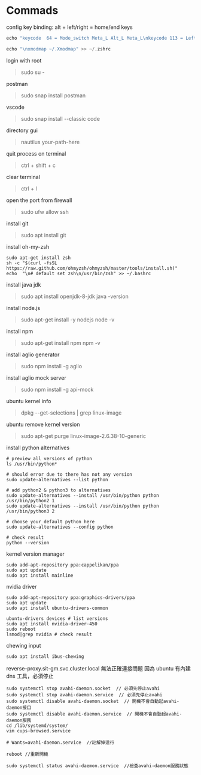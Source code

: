 # Commads

config key binding: alt + left/right = home/end keys

```s
echo "keycode  64 = Mode_switch Meta_L Alt_L Meta_L\nkeycode 113 = Left NoSymbol Home\nkeycode 114 = Right NoSymbol End" >> ~/.Xmodmap

echo "\nxmodmap ~/.Xmodmap" >> ~/.zshrc
```

login with root
>sudo su -

postman
>sudo snap install postman

vscode
>sudo snap install --classic code

directory gui
>nautilus your-path-here

quit process on terminal
>ctrl + shift + c

clear terminal
>ctrl + l

open the port from firewall
>sudo ufw allow ssh

install git
>sudo apt install git

install oh-my-zsh
```
sudo apt-get install zsh
sh -c "$(curl -fsSL https://raw.github.com/ohmyzsh/ohmyzsh/master/tools/install.sh)"
echo  "\n# default set zsh\n/usr/bin/zsh" >> ~/.bashrc
```

install java jdk
>sudo apt install openjdk-8-jdk
>java -version

install node.js
>sudo apt-get install -y nodejs
>node -v

install npm
>sudo apt-get install npm
>npm -v

install aglio generator
>sudo npm install -g aglio

install aglio mock server
>sudo npm install -g api-mock

ubuntu kernel info
>dpkg --get-selections | grep linux-image

ubuntu remove kernel version
>sudo apt-get purge linux-image-2.6.38-10-generic

install python alternatives

```shell
# preview all versions of python
ls /usr/bin/python*

# should error due to there has not any version
sudo update-alternatives --list python

# add python2 & python3 to alternatives
sudo update-alternatives --install /usr/bin/python python /usr/bin/python2 1
sudo update-alternatives --install /usr/bin/python python /usr/bin/python3 2

# choose your default python here
sudo update-alternatives --config python

# check result
python --version
```

kernel version manager

```
sudo add-apt-repository ppa:cappelikan/ppa
sudo apt update
sudo apt install mainline
```

nvidia driver

```shell
sudo add-apt-repository ppa:graphics-drivers/ppa
sudo apt update
sudo apt install ubuntu-drivers-common

ubuntu-drivers devices # list versions
sudo apt install nvidia-driver-450
sudo reboot
lsmod|grep nvidia # check result
```

chewing input
```
sudo apt install ibus-chewing
```

reverse-proxy.sit-gm.svc.cluster.local 無法正確連接問題
因為 ubuntu 有內建 dns 工具，必須停止
```
sudo systemctl stop avahi-daemon.socket  // 必須先停止avahi
sudo systemctl stop avahi-daemon.service  // 必須先停止avahi
sudo systemctl disable avahi-daemon.socket  // 開機不會自動起avahi-daemon接口
sudo systemctl disable avahi-daemon.service  // 開機不會自動起avahi-daemon服務
cd /lib/systemd/system/
vim cups-browsed.service

# Wants=avahi-daemon.service  //註解掉這行

reboot //重新開機

sudo systemctl status avahi-daemon.service  //檢查avahi-daemon服務狀態
```